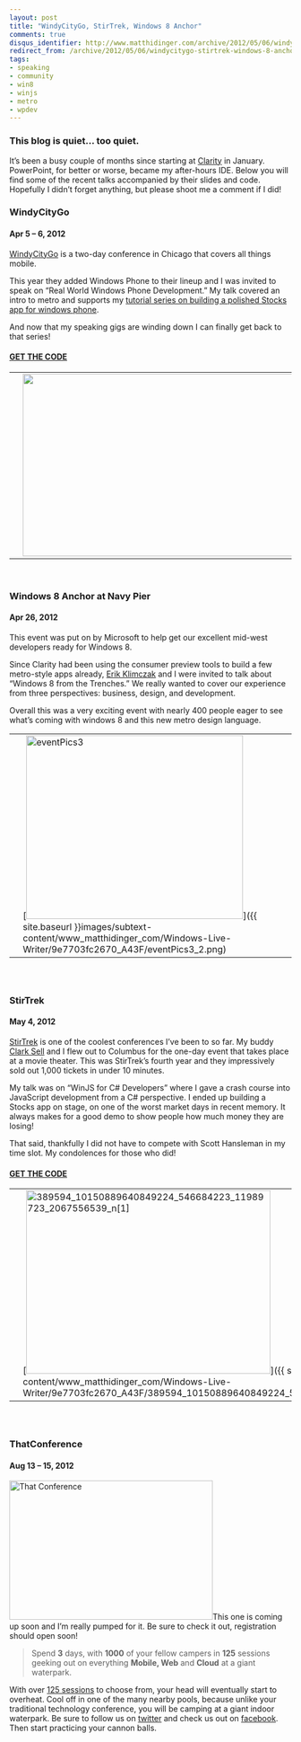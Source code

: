 ```yaml
---
layout: post
title: "WindyCityGo, StirTrek, Windows 8 Anchor"
comments: true
disqus_identifier: http://www.matthidinger.com/archive/2012/05/06/windycitygo-stirtrek-windows-8-anchor.aspx
redirect_from: /archive/2012/05/06/windycitygo-stirtrek-windows-8-anchor.aspx/
tags: 
- speaking
- community
- win8
- winjs
- metro
- wpdev
---
```

### This blog is quiet… too quiet.

It’s been a busy couple of months since starting at [Clarity](http://claritycon.com/) in January. PowerPoint, for better or worse, became my after-hours IDE. Below you will find some of the recent talks accompanied by their slides and code. Hopefully I didn’t forget anything, but please shoot me a comment if I did!

### WindyCityGo

#### Apr 5 – 6, 2012

[WindyCityGo](http://windycitygo.org/) is a two-day conference in Chicago that covers all things mobile.

This year they added Windows Phone to their lineup and I was invited to speak on “Real World Windows Phone Development.” My talk covered an intro to metro and supports my [tutorial series on building a polished Stocks app for windows phone](http://www.matthidinger.com/archive/2011/10/16/RealWorldWPDev-Part-1-Introduction-and-Outline.aspx).

And now that my speaking gigs are winding down I can finally get back to that series!

#### [GET THE CODE](http://realworldstocks.codeplex.com/)

<table>
<colgroup>
<col width="50%" />
<col width="50%" />
</colgroup>
<tbody>
<tr class="odd">
<td><p></p></td>
<td><a href="http://windycitygo.org/"><img src="https://lh4.googleusercontent.com/-PQvNSqMlV8s/T4_NVSoBhrI/AAAAAAAAORk/twmdX24iHG4/s839/2012_WindyCityGo_0170.jpg" width="486" height="325" /></a></td>
</tr>
</tbody>
</table>

 

### Windows 8 Anchor at Navy Pier

#### Apr 26, 2012

This event was put on by Microsoft to help get our excellent mid-west developers ready for Windows 8.

Since Clarity had been using the consumer preview tools to build a few metro-style apps already, [Erik Klimczak](https://twitter.com/#!/eklimcz) and I were invited to talk about “Windows 8 from the Trenches.” We really wanted to cover our experience from three perspectives: business, design, and development.

Overall this was a very exciting event with nearly 400 people eager to see what’s coming with windows 8 and this new metro design language.

|     |                                                                                                                                                                                                                                                                                                                           |
|-----|---------------------------------------------------------------------------------------------------------------------------------------------------------------------------------------------------------------------------------------------------------------------------------------------------------------------------|
|     | [<img src="{{ site.baseurl }}images/subtext-content/www_matthidinger_com/Windows-Live-Writer/9e7703fc2670_A43F/eventPics3_thumb.png" title="eventPics3" alt="eventPics3" id="hero" width="387" height="327" />]({{ site.baseurl }}images/subtext-content/www_matthidinger_com/Windows-Live-Writer/9e7703fc2670_A43F/eventPics3_2.png) |

###  

### StirTrek

#### May 4, 2012

[StirTrek](http://stirtrek.com/) is one of the coolest conferences I’ve been to so far. My buddy [Clark Sell](http://csell.net) and I flew out to Columbus for the one-day event that takes place at a movie theater. This was StirTrek’s fourth year and they impressively sold out 1,000 tickets in under 10 minutes.

My talk was on “WinJS for C\# Developers” where I gave a crash course into JavaScript development from a C\# perspective. I ended up building a Stocks app on stage, on one of the worst market days in recent memory. It always makes for a good demo to show people how much money they are losing!

That said, thankfully I did not have to compete with Scott Hansleman in my time slot. My condolences for those who did!

#### [GET THE CODE](http://realworldstocks.codeplex.com/)

|     |                                                                                                                                                                                                                                                                                                                                                                                                                                                                                                                             |
|-----|-----------------------------------------------------------------------------------------------------------------------------------------------------------------------------------------------------------------------------------------------------------------------------------------------------------------------------------------------------------------------------------------------------------------------------------------------------------------------------------------------------------------------------|
|     | [<img src="{{ site.baseurl }}images/subtext-content/www_matthidinger_com/Windows-Live-Writer/9e7703fc2670_A43F/389594_10150889640849224_546684223_11989723_2067556539_n%5B1%5D_thumb.jpg" title="389594_10150889640849224_546684223_11989723_2067556539_n[1]" alt="389594_10150889640849224_546684223_11989723_2067556539_n[1]" width="436" height="327" />]({{ site.baseurl }}images/subtext-content/www_matthidinger_com/Windows-Live-Writer/9e7703fc2670_A43F/389594_10150889640849224_546684223_11989723_2067556539_n%5B1%5D_2.jpg) |

###  

### ThatConference

#### Aug 13 – 15, 2012

[<img src="http://www.thatconference.com/Images/SiteBadges/440w.jpg?s=badge" alt="That Conference" width="363" height="248" />](http://www.thatconference.com/?s=badge)This one is coming up soon and I’m really pumped for it. Be sure to check it out, registration should open soon!

> Spend **3** days, with **1000** of your fellow campers in **125** sessions geeking out on everything **Mobile, Web** and **Cloud** at a giant waterpark.

With over [125 sessions](http://thatconference.com/Sessions) to choose from, your head will eventually start to overheat. Cool off in one of the many nearby pools, because unlike your traditional technology conference, you will be camping at a giant indoor waterpark. Be sure to follow us on [twitter](http://twitter.com/thatConference/) and check us out on [facebook](http://facebook.com/thatconference/). Then start practicing your cannon balls.

 

